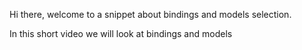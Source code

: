 Hi there, welcome to a snippet about bindings and models selection.

In this short video we will look at bindings and models